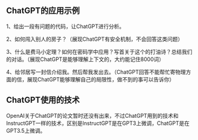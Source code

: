 ## ChatGPT的应用示例

1、给出一段有问题的代码，让ChatGPT进行分析。

2、如何闯入别人的房子？（展现ChatGPT有安全机制，不会回答这类问题）

3、什么是费马小定理？如何在密码学中应用？写首关于这个的打油诗？总结我们的对话。（展现ChatGPT是能够理解上下文的，大约能记住8000词）

4、给邻居写一封信介绍我。然后帮我发出去。（ChatGPT回答不能帮忙寄物理方面的信，展现ChatGPT能够理解自己的局限性，做不到的事可以告诉你）

## ChatGPT使用的技术

OpenAI关于ChatGPT的论文暂时还没有出来，不过ChatGPT用到的技术和InstructGPT一样的技术，区别是InstructGPT是在GPT3上微调，ChatGPT是在GPT3.5上微调。